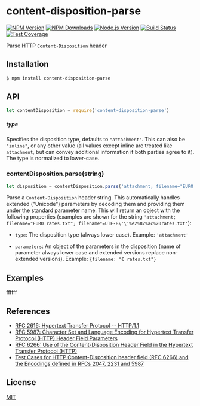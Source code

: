 # content-disposition-parse

[![NPM Version][npm-image]][npm-url]
[![NPM Downloads][downloads-image]][downloads-url]
[![Node.js Version][node-version-image]][node-version-url]
[![Build Status][github-actions-ci-image]][github-actions-ci-url]
[![Test Coverage][coveralls-image]][coveralls-url]

Parse HTTP `Content-Disposition` header

## Installation

```sh
$ npm install content-disposition-parse
```

## API

```js
let contentDisposition = require('content-disposition-parse')
```
##### type

Specifies the disposition type, defaults to `"attachment"`. This can also be
`"inline"`, or any other value (all values except inline are treated like
`attachment`, but can convey additional information if both parties agree to
it). The type is normalized to lower-case.

### contentDisposition.parse(string)

```js
let disposition = contentDisposition.parse('attachment; filename="EURO rates.txt"; filename*=UTF-8\'\'%e2%82%ac%20rates.txt')
```

Parse a `Content-Disposition` header string. This automatically handles extended
("Unicode") parameters by decoding them and providing them under the standard
parameter name. This will return an object with the following properties (examples
are shown for the string `'attachment; filename="EURO rates.txt"; filename*=UTF-8\'\'%e2%82%ac%20rates.txt'`):

 - `type`: The disposition type (always lower case). Example: `'attachment'`

 - `parameters`: An object of the parameters in the disposition (name of parameter
   always lower case and extended versions replace non-extended versions). Example:
   `{filename: "€ rates.txt"}`

## Examples

ffffff

## References

- [RFC 2616: Hypertext Transfer Protocol -- HTTP/1.1][rfc-2616]
- [RFC 5987: Character Set and Language Encoding for Hypertext Transfer Protocol (HTTP) Header Field Parameters][rfc-5987]
- [RFC 6266: Use of the Content-Disposition Header Field in the Hypertext Transfer Protocol (HTTP)][rfc-6266]
- [Test Cases for HTTP Content-Disposition header field (RFC 6266) and the Encodings defined in RFCs 2047, 2231 and 5987][tc-2231]

[rfc-2616]: https://tools.ietf.org/html/rfc2616
[rfc-5987]: https://tools.ietf.org/html/rfc5987
[rfc-6266]: https://tools.ietf.org/html/rfc6266
[tc-2231]: http://greenbytes.de/tech/tc2231/

## License

[MIT](LICENSE)

[npm-image]: https://img.shields.io/npm/v/content-disposition-parse.svg
[npm-url]: https://npmjs.org/package/content-disposition-parse
[node-version-image]: https://img.shields.io/node/v/content-disposition-parse.svg
[node-version-url]: https://nodejs.org/en/download
[coveralls-image]: https://img.shields.io/coveralls/jshttp/content-disposition-parse.svg
[coveralls-url]: https://coveralls.io/r/jshttp/content-disposition-parse?branch=master
[downloads-image]: https://img.shields.io/npm/dm/content-disposition-parse.svg
[downloads-url]: https://npmjs.org/package/content-disposition-parse
[github-actions-ci-image]: https://img.shields.io/github/workflow/status/jshttp/content-disposition-parse/ci/master?label=ci
[github-actions-ci-url]: https://github.com/jshttp/content-disposition-parse?query=workflow%3Aci
